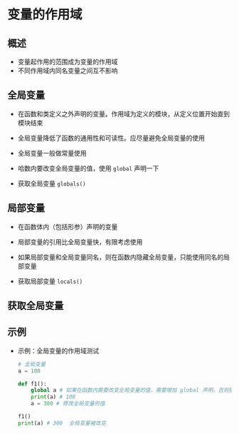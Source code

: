 # 变量的作用域

## 概述

+ 变量起作用的范围成为变量的作用域
+ 不同作用域内同名变量之间互不影响

## 全局变量

+ 在函数和类定义之外声明的变量。作用域为定义的模块，从定义位置开始直到模块结束
+ 全局变量降低了函数的通用性和可读性。应尽量避免全局变量的使用
+ 全局变量一般做常量使用
+ 哈数内要改变全局变量的值，使用 `global` 声明一下

+ 获取全局变量 `globals()`

## 局部变量

+ 在函数体内（包括形参）声明的变量
+ 局部变量的引用比全局变量快，有限考虑使用
+ 如果局部变量和全局变量同名，则在函数内隐藏全局变量，只能使用同名的局部变量

+ 获取局部变量 `locals()`

## 获取全局变量

## 示例

+ 示例：全局变量的作用域测试

  ```py
  # 全局变量
  a = 100

  def f1():
      global a # 如果在函数内需要改变全局变量的值，需要增加 global 声明。否则报错
      print(a) # 100
      a = 300 # 修改全局变量的值

  f1()
  print(a) # 300  全局变量被改变
  ```



